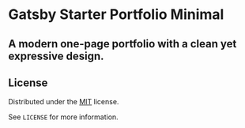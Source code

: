 # Gatsby Starter Portfolio Minimal

## A modern one-page portfolio with a clean yet expressive design.

## License

Distributed under the [MIT](http://showalicense.com/?fullname=Konstantin+M%C3%BCnster&year=2019#license-mit) license.

See `LICENSE` for more information.
